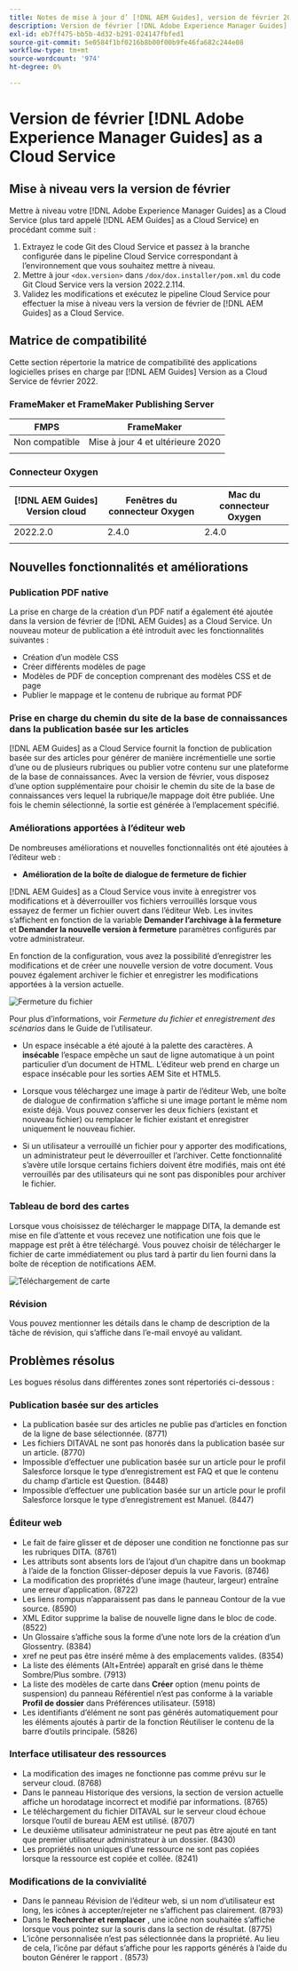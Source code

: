 ```yaml
---
title: Notes de mise à jour d’ [!DNL AEM Guides], version de février 2022
description: Version de février [!DNL Adobe Experience Manager Guides] as a Cloud Service
exl-id: eb7ff475-bb5b-4d32-b291-024147fbfed1
source-git-commit: 5e0584f1bf0216b8b00f00b9fe46fa682c244e08
workflow-type: tm+mt
source-wordcount: '974'
ht-degree: 0%

---
```


# Version de février [!DNL Adobe Experience Manager Guides] as a Cloud Service

## Mise à niveau vers la version de février

Mettre à niveau votre [!DNL Adobe Experience Manager Guides] as a Cloud Service (plus tard appelé [!DNL AEM Guides] as a Cloud Service) en procédant comme suit :
1. Extrayez le code Git des Cloud Service et passez à la branche configurée dans le pipeline Cloud Service correspondant à l’environnement que vous souhaitez mettre à niveau.
1. Mettre à jour `<dox.version>` dans `/dox/dox.installer/pom.xml` du code Git Cloud Service vers la version 2022.2.114.
1. Validez les modifications et exécutez le pipeline Cloud Service pour effectuer la mise à niveau vers la version de février de [!DNL AEM Guides] as a Cloud Service.

## Matrice de compatibilité

Cette section répertorie la matrice de compatibilité des applications logicielles prises en charge par [!DNL AEM Guides] Version as a Cloud Service de février 2022.

### FrameMaker et FrameMaker Publishing Server

| FMPS | FrameMaker |
| --- | --- |
| Non compatible | Mise à jour 4 et ultérieure 2020 |
| | |


### Connecteur Oxygen

| [!DNL AEM Guides] Version cloud | Fenêtres du connecteur Oxygen | Mac du connecteur Oxygen |
| --- | --- | --- |
| 2022.2.0 | 2.4.0 | 2.4.0 |
|  |  |  |


## Nouvelles fonctionnalités et améliorations

### Publication PDF native

La prise en charge de la création d’un PDF natif a également été ajoutée dans la version de février de [!DNL AEM Guides] as a Cloud Service. Un nouveau moteur de publication a été introduit avec les fonctionnalités suivantes :
* Création d’un modèle CSS
* Créer différents modèles de page
* Modèles de PDF de conception comprenant des modèles CSS et de page
* Publier le mappage et le contenu de rubrique au format PDF

### Prise en charge du chemin du site de la base de connaissances dans la publication basée sur les articles

[!DNL AEM Guides] as a Cloud Service fournit la fonction de publication basée sur des articles pour générer de manière incrémentielle une sortie d’une ou de plusieurs rubriques ou publier votre contenu sur une plateforme de la base de connaissances. Avec la version de février, vous disposez d’une option supplémentaire pour choisir le chemin du site de la base de connaissances vers lequel la rubrique/le mappage doit être publiée. Une fois le chemin sélectionné, la sortie est générée à l’emplacement spécifié.

### Améliorations apportées à l’éditeur web

De nombreuses améliorations et nouvelles fonctionnalités ont été ajoutées à l’éditeur web :

* **Amélioration de la boîte de dialogue de fermeture de fichier**

[!DNL AEM Guides] as a Cloud Service vous invite à enregistrer vos modifications et à déverrouiller vos fichiers verrouillés lorsque vous essayez de fermer un fichier ouvert dans l’éditeur Web. Les invites s’affichent en fonction de la variable **Demander l’archivage à la fermeture** et **Demander la nouvelle version à fermeture** paramètres configurés par votre administrateur.

En fonction de la configuration, vous avez la possibilité d’enregistrer les modifications et de créer une nouvelle version de votre document. Vous pouvez également archiver le fichier et enregistrer les modifications apportées à la version actuelle.

![Fermeture du fichier](assets/file-close-save-changes-unlock.png)

Pour plus d’informations, voir *Fermeture du fichier et enregistrement des scénarios* dans le Guide de l’utilisateur.

* Un espace insécable a été ajouté à la palette des caractères.  A **insécable** l’espace empêche un saut de ligne automatique à un point particulier d’un document de HTML. L’éditeur web prend en charge un espace insécable pour les sorties AEM Site et HTML5.

* Lorsque vous téléchargez une image à partir de l’éditeur Web, une boîte de dialogue de confirmation s’affiche si une image portant le même nom existe déjà. Vous pouvez conserver les deux fichiers (existant et nouveau fichier) ou remplacer le fichier existant et enregistrer uniquement le nouveau fichier.

* Si un utilisateur a verrouillé un fichier pour y apporter des modifications, un administrateur peut le déverrouiller et l’archiver. Cette fonctionnalité s’avère utile lorsque certains fichiers doivent être modifiés, mais ont été verrouillés par des utilisateurs qui ne sont pas disponibles pour archiver le fichier.

### Tableau de bord des cartes

Lorsque vous choisissez de télécharger le mappage DITA, la demande est mise en file d’attente et vous recevez une notification une fois que le mappage est prêt à être téléchargé. Vous pouvez choisir de télécharger le fichier de carte immédiatement ou plus tard à partir du lien fourni dans la boîte de réception de notifications AEM.

![Téléchargement de carte](assets/download-map-prompt.png)

### Révision

Vous pouvez mentionner les détails dans le champ de description de la tâche de révision, qui s’affiche dans l’e-mail envoyé au validant.

## Problèmes résolus

Les bogues résolus dans différentes zones sont répertoriés ci-dessous :

### Publication basée sur des articles

* La publication basée sur des articles ne publie pas d’articles en fonction de la ligne de base sélectionnée. (8771)
* Les fichiers DITAVAL ne sont pas honorés dans la publication basée sur un article. (8770)
* Impossible d’effectuer une publication basée sur un article pour le profil Salesforce lorsque le type d’enregistrement est FAQ et que le contenu du champ d’article est Question. (8448)
* Impossible d’effectuer une publication basée sur un article pour le profil Salesforce lorsque le type d’enregistrement est Manuel. (8447)

### Éditeur web

* Le fait de faire glisser et de déposer une condition ne fonctionne pas sur les rubriques DITA. (8761)
* Les attributs sont absents lors de l’ajout d’un chapitre dans un bookmap à l’aide de la fonction Glisser-déposer depuis la vue Favoris. (8746)
* La modification des propriétés d’une image (hauteur, largeur) entraîne une erreur d’application. (8722)
* Les liens rompus n’apparaissent pas dans le panneau Contour de la vue source. (8590)
* XML Editor supprime la balise de nouvelle ligne dans le bloc de code. (8522)
* Un Glossaire s’affiche sous la forme d’une note lors de la création d’un Glossentry. (8384)
* xref ne peut pas être inséré même à des emplacements valides. (8354)
* La liste des éléments (Alt+Entrée) apparaît en grisé dans le thème Sombre/Plus sombre. (7913)
* La liste des modèles de carte dans **Créer** option (menu points de suspension) du panneau Référentiel n’est pas conforme à la variable **Profil de dossier** dans Préférences utilisateur. (5918)
* Les identifiants d’élément ne sont pas générés automatiquement pour les éléments ajoutés à partir de la fonction Réutiliser le contenu de la barre d’outils principale. (5826)

### Interface utilisateur des ressources

* La modification des images ne fonctionne pas comme prévu sur le serveur cloud. (8768)
* Dans le panneau Historique des versions, la section de version actuelle affiche un horodatage incorrect et modifié par informations. (8765)
* Le téléchargement du fichier DITAVAL sur le serveur cloud échoue lorsque l’outil de bureau AEM est utilisé. (8707)
* Le deuxième utilisateur administrateur ne peut pas être ajouté en tant que premier utilisateur administrateur à un dossier. (8430)
* Les propriétés non uniques d’une ressource ne sont pas copiées lorsque la ressource est copiée et collée. (8241)

### Modifications de la convivialité

* Dans le panneau Révision de l’éditeur web, si un nom d’utilisateur est long, les icônes à accepter/rejeter ne s’affichent pas clairement. (8793)
* Dans le **Rechercher et remplacer** , une icône non souhaitée s’affiche lorsque vous pointez sur la souris dans la section de résultat. (8775)
* L’icône personnalisée n’est pas sélectionnée dans la propriété. Au lieu de cela, l’icône par défaut s’affiche pour les rapports générés à l’aide du bouton Générer le rapport . (8573)
